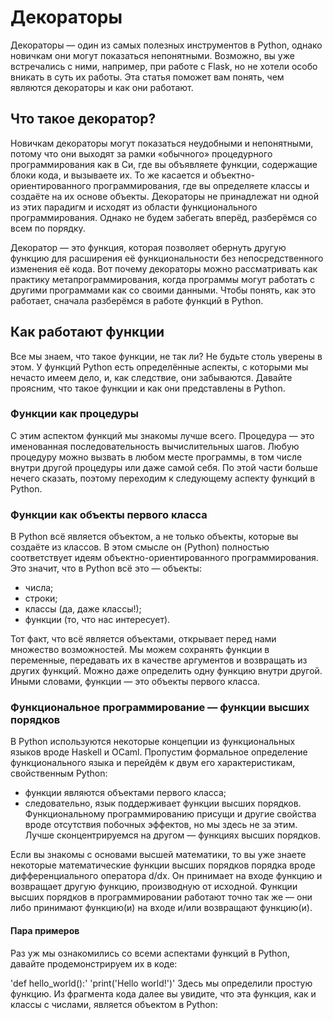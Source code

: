 # Декораторы
Декораторы — один из самых полезных инструментов в Python, однако новичкам они могут показаться непонятными. Возможно, вы уже встречались с ними, например, при работе с Flask, но не хотели особо вникать в суть их работы. Эта статья поможет вам понять, чем являются декораторы и как они работают.
## Что такое декоратор?
Новичкам декораторы могут показаться неудобными и непонятными, потому что они выходят за рамки «обычного» процедурного программирования как в Си, где вы объявляете функции, содержащие блоки кода, и вызываете их. То же касается и объектно-ориентированного программирования, где вы определяете классы и создаёте на их основе объекты. Декораторы не принадлежат ни одной из этих парадигм и исходят из области функционального программирования. Однако не будем забегать вперёд, разберёмся со всем по порядку.

Декоратор — это функция, которая позволяет обернуть другую функцию для расширения её функциональности без непосредственного изменения её кода. Вот почему декораторы можно рассматривать как практику метапрограммирования, когда программы могут работать с другими программами как со своими данными. Чтобы понять, как это работает, сначала разберёмся в работе функций в Python.
## Как работают функции
Все мы знаем, что такое функции, не так ли? Не будьте столь уверены в этом. У функций Python есть определённые аспекты, с которыми мы нечасто имеем дело, и, как следствие, они забываются. Давайте проясним, что такое функции и как они представлены в Python.
### Функции как процедуры
С этим аспектом функций мы знакомы лучше всего. Процедура — это именованная последовательность вычислительных шагов. Любую процедуру можно вызвать в любом месте программы, в том числе внутри другой процедуры или даже самой себя. По этой части больше нечего сказать, поэтому переходим к следующему аспекту функций в Python.
### Функции как объекты первого класса
В Python всё является объектом, а не только объекты, которые вы создаёте из классов. В этом смысле он (Python) полностью соответствует идеям объектно-ориентированного программирования. Это значит, что в Python всё это — объекты:

* числа;
* строки;
* классы (да, даже классы!);
* функции (то, что нас интересует).

Тот факт, что всё является объектами, открывает перед нами множество возможностей. Мы можем сохранять функции в переменные, передавать их в качестве аргументов и возвращать из других функций. Можно даже определить одну функцию внутри другой. Иными словами, функции — это объекты первого класса.
### Функциональное программирование — функции высших порядков
В Python используются некоторые концепции из функциональных языков вроде Haskell и OCaml. Пропустим формальное определение функционального языка и перейдём к двум его характеристикам, свойственным Python:

* функции являются объектами первого класса;
* следовательно, язык поддерживает функции высших порядков.
Функциональному программированию присущи и другие свойства вроде отсутствия побочных эффектов, но мы здесь не за этим. Лучше сконцентрируемся на другом — функциях высших порядков.

Если вы знакомы с основами высшей математики, то вы уже знаете некоторые математические функции высших порядков порядка вроде дифференциального оператора d/dx. Он принимает на входе функцию и возвращает другую функцию, производную от исходной. Функции высших порядков в программировании работают точно так же — они либо принимают функцию(и) на входе и/или возвращают функцию(и).

#### Пара примеров
Раз уж мы ознакомились со всеми аспектами функций в Python, давайте продемонстрируем их в коде:

'def hello_world():'
    'print('Hello world!')' 
Здесь мы определили простую функцию. Из фрагмента кода далее вы увидите, что эта функция, как и классы с числами, является объектом в Python:
